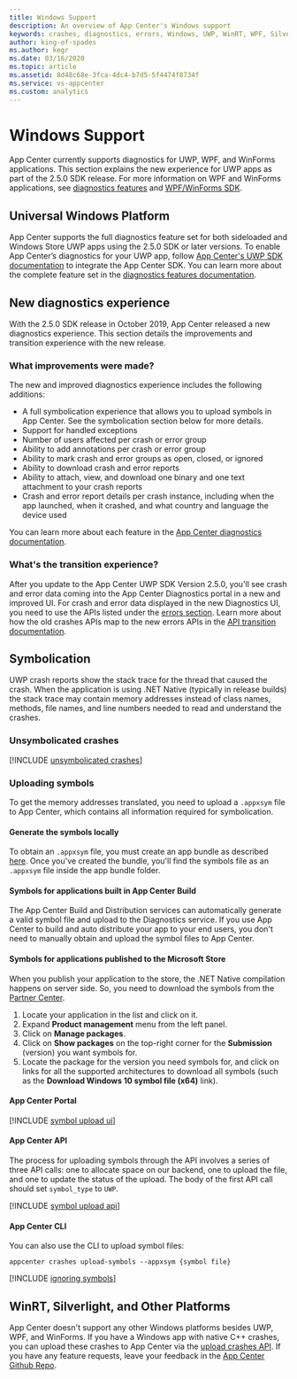 ```yaml
---
title: Windows Support
description: An overview of App Center's Windows support
keywords: crashes, diagnostics, errors, Windows, UWP, WinRT, WPF, Silverlight
author: king-of-spades
ms.author: kegr
ms.date: 03/16/2020
ms.topic: article
ms.assetid: 8d48c68e-3fca-4dc4-b7d5-5f4474f8734f
ms.service: vs-appcenter
ms.custom: analytics
---
```


# Windows Support
App Center currently supports diagnostics for UWP, WPF, and WinForms applications. This section explains the new experience for UWP apps as part of the 2.5.0 SDK release. For more information on WPF and WinForms applications,
see [diagnostics features](~/diagnostics/features.md) and [WPF/WinForms SDK](~/sdk/crashes/wpf-winforms.md).

## Universal Windows Platform
App Center supports the full diagnostics feature set for both sideloaded and Windows Store UWP apps using the 2.5.0 SDK or later versions. To enable App Center’s diagnostics for your UWP app, follow [App Center's UWP SDK documentation](~/sdk/crashes/uwp.md) to integrate the App Center SDK. You can learn more about the complete feature set in the [diagnostics features documentation](~/diagnostics/features.md).

## New diagnostics experience
With the 2.5.0 SDK release in October 2019, App Center released a new diagnostics experience. This section details the improvements and transition experience with the new release.

### What improvements were made?
The new and improved diagnostics experience includes the following additions:

- A full symbolication experience that allows you to upload symbols in App Center. See the symbolication section below for more details.
- Support for handled exceptions
- Number of users affected per crash or error group
- Ability to add annotations per crash or error group
- Ability to mark crash and error groups as open, closed, or ignored
- Ability to download crash and error reports
- Ability to attach, view, and download one binary and one text attachment to your crash reports
- Crash and error report details per crash instance, including when the app launched, when it crashed, and what country and language the device used

You can learn more about each feature in the [App Center diagnostics documentation](~/diagnostics/features.md).

### What's the transition experience?
After you update to the App Center UWP SDK Version 2.5.0, you'll see crash and error data coming into the App Center Diagnostics portal in a new and improved UI. For crash and error data displayed in the new Diagnostics UI, you need to use the APIs listed under the [errors section](https://openapi.appcenter.ms/#/errors). Learn more about how the old crashes APIs map to the new errors APIs in the [API transition documentation](~/diagnostics/using-the-diagnostics-api.md#transitioning-to-the-new-apis).

## Symbolication
UWP crash reports show the stack trace for the thread that caused the crash. When the application is using .NET Native (typically in release builds) the stack trace may contain memory addresses instead of class names, methods, file names, and line numbers needed to read and understand the crashes.

### Unsymbolicated crashes
[!INCLUDE [unsymbolicated crashes](includes/unsymbolicated-crashes.md)]

### Uploading symbols
To get the memory addresses translated, you need to upload a `.appxsym` file to App Center, which contains all information required for symbolication.

#### Generate the symbols locally
To obtain an `.appxsym` file, you must create an app bundle as described [here](https://docs.microsoft.com/windows/msix/package/packaging-uwp-apps). Once you've created the bundle, you'll find the symbols file as an `.appxsym` file inside the app bundle folder.

#### Symbols for applications built in App Center Build
The App Center Build and Distribution services can automatically generate a valid symbol file and upload to the Diagnostics service. If you use App Center to build and auto distribute your app to your end users, you don't need to manually obtain and upload the symbol files to App Center.

#### Symbols for applications published to the Microsoft Store
When you publish your application to the store, the .NET Native compilation happens on server side. So, you need to download the symbols from the [Partner Center](https://partner.microsoft.com/dashboard/windows/overview).

1. Locate your application in the list and click on it.
2. Expand **Product management** menu from the left panel.
3. Click on **Manage packages**.
4. Click on **Show packages** on the top-right corner for the **Submission** (version) you want symbols for.
5. Locate the package for the version you need symbols for, and click on links for all the supported architectures to download all symbols (such as the **Download Windows 10 symbol file (x64)** link).

#### App Center Portal
[!INCLUDE [symbol upload ui](includes/symbol-upload-ui.md)]

#### App Center API
The process for uploading symbols through the API involves a series of three API calls: one to allocate space on our backend, one to upload the file, and one to update the status of the upload. The body of the first API call should set `symbol_type` to `UWP`.

[!INCLUDE [symbol upload api](includes/symbol-upload-api.md)]

#### App Center CLI
You can also use the CLI to upload symbol files:

```shell
appcenter crashes upload-symbols --appxsym {symbol file}
```

[!INCLUDE [ignoring symbols](includes/ignoring-symbols.md)]

## WinRT, Silverlight, and Other Platforms
App Center doesn't support any other Windows platforms besides UWP, WPF, and WinForms. If you have a Windows app with native C++ crashes, you can upload these crashes to App Center via the [upload crashes API](~/diagnostics/upload-crashes.md#upload-a-breakpad-crash-log-and-minidump). If you have any feature requests, leave your feedback in the [App Center Github Repo](https://github.com/Microsoft/appcenter).
